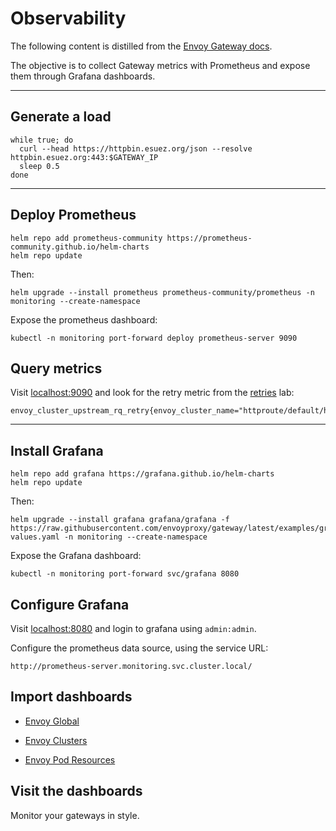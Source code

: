# Observability

The following content is distilled from the [Envoy Gateway docs](https://gateway.envoyproxy.io/v1.0.1/tasks/observability/grafana-integration/).

The objective is to collect Gateway metrics with Prometheus and expose them through Grafana dashboards.

---

## Generate a load

```shell
while true; do
  curl --head https://httpbin.esuez.org/json --resolve httpbin.esuez.org:443:$GATEWAY_IP
  sleep 0.5
done
```

---

## Deploy Prometheus

```shell
helm repo add prometheus-community https://prometheus-community.github.io/helm-charts
helm repo update
```

Then:

```shell
helm upgrade --install prometheus prometheus-community/prometheus -n monitoring --create-namespace
```

Expose the prometheus dashboard:

```shell
kubectl -n monitoring port-forward deploy prometheus-server 9090
```

## Query metrics

Visit [localhost:9090](http://localhost:9090) and look for the retry metric from the [retries](retries.md/#review-the-proxys-stats) lab:

```promql
envoy_cluster_upstream_rq_retry{envoy_cluster_name="httproute/default/httpbin/rule/0"}
```

---

## Install Grafana

```shell
helm repo add grafana https://grafana.github.io/helm-charts
helm repo update
```

Then:

```shell
helm upgrade --install grafana grafana/grafana -f https://raw.githubusercontent.com/envoyproxy/gateway/latest/examples/grafana/helm-values.yaml -n monitoring --create-namespace
```

Expose the Grafana dashboard:

```shell
kubectl -n monitoring port-forward svc/grafana 8080
```

## Configure Grafana

Visit [localhost:8080](http://localhost:8080) and login to grafana using `admin:admin`.

Configure the prometheus data source, using the service URL:

```
http://prometheus-server.monitoring.svc.cluster.local/
```

## Import dashboards

- [Envoy Global](https://raw.githubusercontent.com/envoyproxy/gateway/main/examples/grafana/dashboards/envoy-global.json)

- [Envoy Clusters](https://raw.githubusercontent.com/envoyproxy/gateway/main/examples/grafana/dashboards/envoy-clusters.json)

- [Envoy Pod Resources](https://raw.githubusercontent.com/envoyproxy/gateway/main/examples/grafana/dashboards/envoy-pod-resource.json)

## Visit the dashboards

Monitor your gateways in style.